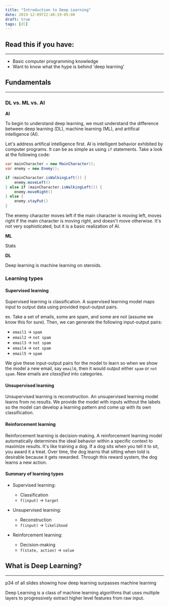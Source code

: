 ```yaml
---
title: "Introduction to Deep Learning"
date: 2019-12-09T22:40:19-05:00
draft: true
tags: [dl]
---
```


## Read this if you have:
------
- Basic computer programming knowledge
- Want to know what the hype is behind 'deep learning'

## Fundamentals
------

### DL vs. ML vs. AI

**AI**

To begin to understand deep learning, we must understand the difference between deep learning (DL), machine learning (ML), and artifical intelligence (AI).

Let's address artifical intelligence first. AI is intelligent behavior exhibited by computer programs. It can be as simple as using `if` statements. Take a look at the following code:

```java
var mainCharacter = new MainCharacter();
var enemy = new Enemy();

if (mainCharacter.isWalkingLeft()) {
    enemy.moveLeft()
} else if (mainCharacter.isWalkingLeft()) {
    enemy.moveRight()
} else {
    enemy.stayPut()
}
```

The enemy character moves left if the main character is moving left, moves right if the main character is moving right, and doesn't move otherwise. It's not very sophisticated, but it is a basic realization of AI.

**ML**

Stats

**DL**

Deep learning is machine learning on steroids. 

### Learning types

#### Supervised learning
Supervised learning is classification. A supervised learning model maps input to output data using provided input-output pairs.

ex. Take a set of emails, some are spam, and some are not (assume we know this for sure). Then, we can generate the following input-output pairs:
- `email1` -> `spam`
- `email2` -> `not spam`
- `email3` -> `not spam`
- `email4` -> `not spam`
- `email5` -> `spam`

We give these input-output pairs for the model to learn so when we show the model a new email, say `email6`, then it would output either `spam` or `not spam`. New emails are *classified* into categories.

#### Unsupervised learning
Unsupervised learning is reconstruction. An unsupervised learning model learns from no results. We provide the model with inputs without the labels so the model can develop a learning pattern and come up with its own classification.

#### Reinforcement learning
Reinforcement learning is decision-making. A reinforcement learning model automatically determines the ideal behavior within a specific context to maximize results. It's like training a dog. If a dog sits when you tell it to sit, you award it a treat. Over time, the dog learns that sitting when told is desirable because it gets rewarded. Through this reward system, the dog learns a new action.

#### Summary of learning types
- Supervised learning: 
  - Classification
  - `f(input)` -> `target`

- Unsupervised learning: 
  - Reconstruction
  - `f(input)` -> `likelihood`

- Reinforcement learning: 
  - Decision-making
  - `f(state, action)` -> `value`

## What is Deep Learning?
------

p34 of all slides showing how deep learning surpasses machine learning

Deep Learning is a class of machine learning algorithms that uses multiple layers to progressively extract higher level features from raw input.